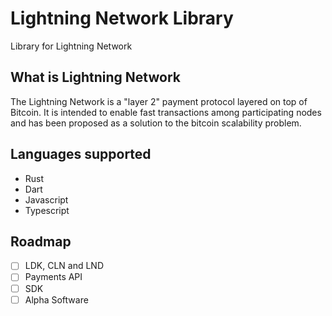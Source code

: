 # Lightning Network Library

Library for Lightning Network

## What is Lightning Network

The Lightning Network is a "layer 2" payment protocol layered on top of Bitcoin. It is intended to enable fast transactions among participating nodes and has been proposed as a solution to the bitcoin scalability problem.

## Languages supported

- Rust
- Dart
- Javascript
- Typescript


## Roadmap

- [ ] LDK, CLN and LND
- [ ] Payments API
- [ ] SDK
- [ ] Alpha Software
